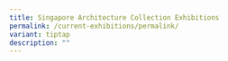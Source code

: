 ```yaml
---
title: Singapore Architecture Collection Exhibitions
permalink: /current-exhibitions/permalink/
variant: tiptap
description: ""
---
```

